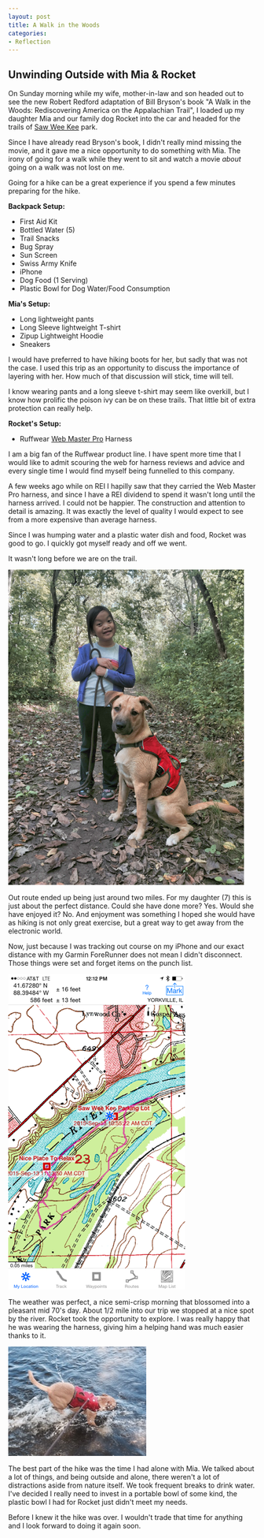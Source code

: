 ```yaml
---
layout: post
title: A Walk in the Woods
categories:
- Reflection
---
```

## <i class="fa fa-leaf fa-lg"></i> Unwinding Outside with Mia & Rocket

On Sunday morning while my wife, mother-in-law and son headed out to see the new Robert Redford adaptation of Bill Bryson's book "A Walk in the Woods: Rediscovering America on the Appalachian Trail", I loaded up my daughter Mia and our family dog Rocket into the car and headed for the trails of [Saw Wee Kee](http://www.oswegolandparkdistrict.org/Trails-Parks/Saw-Wee-Kee-Park.htm) park.

Since I have already read Bryson's book, I didn't really mind missing the movie, and it gave me a nice opportunity to do something with Mia.  The irony of going for a walk while they went to sit and watch a movie *about* going on a walk was not lost on me.

Going for a hike can be a great experience if you spend a few minutes preparing for the hike.  

**Backpack Setup:**

 * First Aid Kit
 * Bottled Water (5)
 * Trail Snacks
 * Bug Spray
 * Sun Screen
 * Swiss Army Knife
 * iPhone
 * Dog Food (1 Serving)
 * Plastic Bowl for Dog Water/Food Consumption

**Mia's Setup:**

 * Long lightweight pants
 * Long Sleeve lightweight T-shirt
 * Zipup Lightweight Hoodie
 * Sneakers

I would have preferred to have hiking boots for her, but sadly that was not the case.  I used this trip as an opportunity to discuss the importance of layering with her.  How much of that discussion will stick, time will tell.

I know wearing pants and a long sleeve t-shirt may seem like overkill, but I know how prolific the poison ivy can be on these trails.  That little bit of extra protection can really help.

**Rocket's Setup:**

 * Ruffwear [Web Master Pro](http://www.ruffwear.com/Web-Master-Pro-Harness?sc=2&category=1131) Harness
 
I am a big fan of the Ruffwear product line.  I have spent more time that I would like to admit scouring the web for harness reviews and advice and every single time I would find myself being funnelled to this company. 

A few weeks ago while on REI I hapilly saw that they carried the Web Master Pro harness, and since I have a REI dividend to spend it wasn't long until the harness arrived.  I could not be happier.  The construction and attention to detail is amazing.  It was exactly the level of quality I would expect to see from a more expensive than average harness.

Since I was humping water and a plastic  water dish and food, Rocket was good to go.  I quickly got myself ready and off we went.

It wasn't long before we are on the trail.  

![Mia & Rocket on the Trail](/assets/hike.png)

Out route ended up being just around two miles.  For my daughter (7) this is just about the perfect distance.  Could she have done more?  Yes.  Would she have enjoyed it? No.  And enjoyment was something I hoped she would have as hiking is not only great exercise, but a great way to get away from the electronic world.

Now, just because I was tracking out course on my iPhone and our exact distance with my Garmin ForeRunner does not mean I didn't disconnect.  Those things were set and forget items on the punch list.

![Map of our Hike](/assets/map.png)

The weather was perfect, a nice semi-crisp morning that blossomed into a pleasant mid 70's day.  About 1/2 mile into our trip we stopped at a nice spot by the river.  Rocket took the opportunity to explore.  I was really happy that he was wearing the harness, giving him a helping hand was much easier thanks to it. 

![Rocket River Fun](/assets/dog.png)

The best part of the hike was the time I had alone with Mia.  We talked about a lot of things, and being outside and alone, there weren't a lot of distractions aside from nature itself.  We took frequent breaks to drink water.  I've decided I really need to invest in a portable bowl of some kind, the plastic bowl I had for Rocket just didn't meet my needs.

Before I knew it the hike was over.  I wouldn't trade that time for anything and I look forward to doing it again soon.
